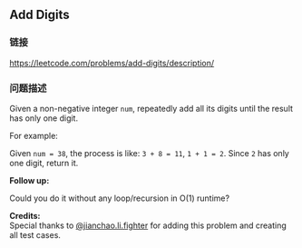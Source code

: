 ## Add Digits  
### 链接  
https://leetcode.com/problems/add-digits/description/  
### 问题描述

Given a non-negative integer `num`, repeatedly add all its digits until the result has only one digit. 



For example:



Given `num = 38`, the process is like: `3 + 8 = 11`, `1 + 1 = 2`. Since `2` has only one digit, return it.


**Follow up:**<br>
Could you do it without any loop/recursion in O(1) runtime?


**Credits:**<br />Special thanks to [@jianchao.li.fighter](https://leetcode.com/discuss/user/jianchao.li.fighter) for adding this problem and creating all test cases.
